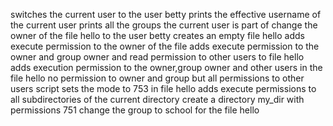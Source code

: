 switches the current user to the user betty
prints the effective username of the current user
prints all the groups the current user is part of
change the owner of the file hello to the user betty
creates an empty file hello
adds execute permission to the owner of the file
adds execute permission to the owner and group owner and read permission to other users to file hello
adds execution permission to the owner,group owner and other users in the file hello
no permission to owner and group but all permissions to other users
script sets the mode to 753 in file hello
adds execute permissions to all subdirectories of the current directory
create a directory my_dir with permissions 751
change the group to school for the file hello
